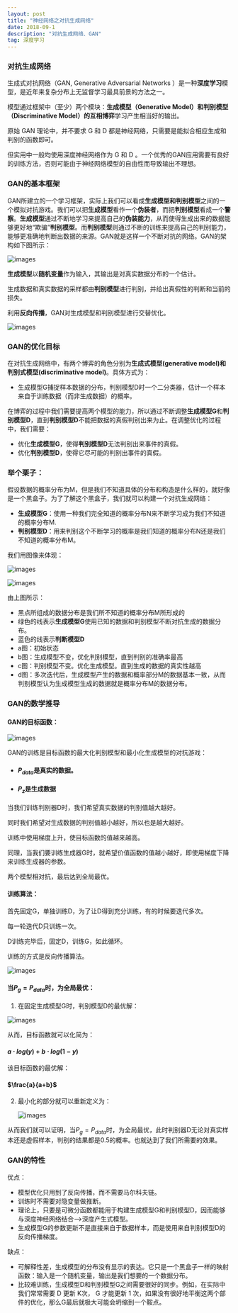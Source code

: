 ```yaml
---
layout: post
title: "神经网络之对抗生成网络"
date: 2018-09-1
description: "对抗生成网络、GAN"
tag: 深度学习
---
```


### 对抗生成网络

生成式对抗网络（GAN, Generative Adversarial Networks ）是一种**深度学习**模型，是近年来复杂分布上无监督学习最具前景的方法之一。

模型通过框架中（至少）两个模块：**生成模型（Generative Model）和判别模型（Discriminative Model）**的互相**博弈**学习产生相当好的输出。

原始 GAN 理论中，并不要求 G 和 D 都是神经网络，只需要是能拟合相应生成和判别的函数即可。

但实用中一般均使用深度神经网络作为 G 和 D 。一个优秀的GAN应用需要有良好的训练方法，否则可能由于神经网络模型的自由性而导致输出不理想。



### GAN的基本框架

GAN所建立的一个学习框架，实际上我们可以看成**生成模型和判别模型**之间的一个模拟对抗游戏。我们可以把**生成模型**看作一个**伪装者**，而把**判别模型**看成一个**警察**。**生成模型**通过不断地学习来提高自己的**伪装能力**，从而使得生成出来的数据能够更好地“欺骗”**判别模型**。而**判别模型**则通过不断的训练来提高自己的判别能力，能够更准确地判断出数据的来源。GAN就是这样一个不断对抗的网络。GAN的架构如下图所示：

![images](/images/dl/110.png)

**生成模型**以**随机变量**作为输入，其输出是对真实数据分布的一个估计。

生成数据和真实数据的采样都由**判别模型**进行判别，并给出真假性的判断和当前的损失。

利用**反向传播**，GAN对生成模型和判别模型进行交替优化。

![images](/images/dl/113.png)



### GAN的优化目标

在对抗生成网络中，有两个博弈的角色分别为**生成式模型(generative model)和判别式模型(discriminative model)**。具体方式为：

- 生成模型G捕捉样本数据的分布，判别模型D时一个二分类器，估计一个样本来自于训练数据（而非生成数据）的概率。

在博弈的过程中我们需要提高两个模型的能力，所以通过不断调整**生成模型G**和**判别模型D**，直到**判别模型D**不能把数据的真假判别出来为止。在调整优化的过程中，我们需要：

- 优化**生成模型G**，使得**判别模型D**无法判别出来事件的真假。
- 优化**判别模型D**，使得它尽可能的判别出事件的真假。

### 举个栗子：

假设数据的概率分布为M，但是我们不知道具体的分布和构造是什么样的，就好像是一个黑盒子。为了了解这个黑盒子，我们就可以构建一个对抗生成网络：

- **生成模型G**：使用一种我们完全知道的概率分布N来不断学习成为我们不知道的概率分布M.
- **判别模型D**：用来判别这个不断学习的概率是我们知道的概率分布N还是我们不知道的概率分布M。

我们用图像来体现：

![images](/images/dl/111.png)

![images](/images/dl/112.png)



由上图所示：

- 黑点所组成的数据分布是我们所不知道的概率分布M所形成的
- 绿色的线表示**生成模型G**使用已知的数据和判别模型不断对抗生成的数据分布。
- 蓝色的线表示**判断模型D**
- a图：初始状态
- b图：生成模型不变，优化判别模型，直到判别的准确率最高
- c图：判别模型不变。优化生成模型。直到生成的数据的真实性越高
- d图：多次迭代后，生成模型产生的数据和概率部分M的数据基本一致，从而判别模型认为生成模型生成的数据就是概率分布M的数据分布。



### GAN的数学推导

#### **GAN的目标函数**：

![images](/images/dl/114.png)

GAN的训练是目标函数的最大化判别模型和最小化生成模型的对抗游戏：

- #### $P_{data}$是真实的数据。

- #### $P_z$是生成数据

当我们训练判别器D时，我们希望真实数据的判别值越大越好。

同时我们希望对生成数据的判别值越小越好，所以也是越大越好。

训练中使用梯度上升，使目标函数的值越来越高。

同理，当我们要训练生成器G时，就希望价值函数的值越小越好，即使用梯度下降来训练生成器的参数。

 两个模型相对抗，最后达到全局最优。

#### **训练算法**：

首先固定G，单独训练D，为了让D得到充分训练，有的时候要迭代多次。

每一轮迭代D只训练一次。

D训练完毕后，固定D，训练G，如此循环。

训练的方式是反向传播算法。

![images](/images/dl/115.png)



#### 当$P_g=P_{data}$时，为全局最优：

1. 在固定生成模型G时，判别模型D的最优解：

![images](/images/dl/116.png)

从而，目标函数就可以化简为：

#### $a \cdot log(y)+ b \cdot log(1-y)$

该目标函数的最优解：

#### $\frac{a}{a+b}$



2. 最小化的部分就可以重新定义为：

   ![images](/images/dl/117.png)



从而我们就可以证明，当$P_g=P_{data}$时，为全局最优，此时判别器D无论对真实样本还是虚假样本，判别的结果都是0.5的概率。也就达到了我们所需要的效果。



### GAN的特性

优点：

- 模型优化只用到了反向传播，而不需要马尔科夫链。
- 训练时不需要对隐变量做推断。
- 理论上，只要是可微分函数都能用于构建生成模型G和判别模型D，因而能够与深度神经网络结合-->深度产生式模型。
- 生成模型G的参数更新不是直接来自于数据样本，而是使用来自判别模型D的反向传播梯度。

缺点：

- 可解释性差，生成模型的分布没有显示的表达。它只是一个黑盒子一样的映射函数：输入是一个随机变量，输出是我们想要的一个数据分布。
- 比较难训练，生成模型D和判别模型G之间需要很好的同步。例如，在实际中我们常常需要 D 更新 K次， G 才能更新 1 次，如果没有很好地平衡这两个部件的优化，那么G最后就极大可能会坍缩到一个鞍点。

